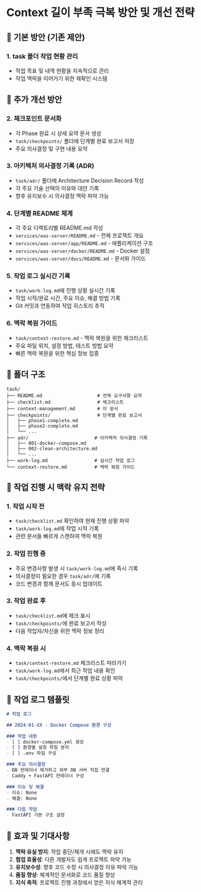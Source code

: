 # Context 길이 부족 극복 방안 및 개선 전략

## 🎯 **기본 방안 (기존 제안)**

### 1. task 폴더 작업 현황 관리
- 작업 목표 및 내역 현황을 지속적으로 관리
- 작업 맥락을 이어가기 위한 재확인 시스템

## 🚀 **추가 개선 방안**

### 2. 체크포인트 문서화
- 각 Phase 완료 시 상세 요약 문서 생성
- `task/checkpoints/` 폴더에 단계별 완료 보고서 저장
- 주요 의사결정 및 구현 내용 요약

### 3. 아키텍처 의사결정 기록 (ADR)
- `task/adr/` 폴더에 Architecture Decision Record 작성
- 각 주요 기술 선택의 이유와 대안 기록
- 향후 유지보수 시 의사결정 맥락 파악 가능

### 4. 단계별 README 체계
- 각 주요 디렉토리별 README.md 작성
- `services/was-server/README.md` - 전체 프로젝트 개요
- `services/was-server/app/README.md` - 애플리케이션 구조
- `services/was-server/docker/README.md` - Docker 설정
- `services/was-server/docs/README.md` - 문서화 가이드

### 5. 작업 로그 실시간 기록
- `task/work-log.md`에 진행 상황 실시간 기록
- 작업 시작/완료 시간, 주요 이슈, 해결 방법 기록
- Git 커밋과 연동하여 작업 히스토리 추적

### 6. 맥락 복원 가이드
- `task/context-restore.md` - 맥락 복원을 위한 체크리스트
- 주요 파일 위치, 설정 방법, 테스트 방법 요약
- 빠른 맥락 복원을 위한 핵심 정보 집중

## 📁 **폴더 구조**

```
task/
├── README.md                    # 전체 요구사항 요약
├── checklist.md                 # 체크리스트
├── context-management.md        # 이 문서
├── checkpoints/                 # 단계별 완료 보고서
│   ├── phase1-complete.md
│   ├── phase2-complete.md
│   └── ...
├── adr/                        # 아키텍처 의사결정 기록
│   ├── 001-docker-compose.md
│   ├── 002-clean-architecture.md
│   └── ...
├── work-log.md                 # 실시간 작업 로그
└── context-restore.md          # 맥락 복원 가이드
```

## 🔄 **작업 진행 시 맥락 유지 전략**

### 1. 작업 시작 전
- `task/checklist.md` 확인하여 현재 진행 상황 파악
- `task/work-log.md`에 작업 시작 기록
- 관련 문서들 빠르게 스캔하여 맥락 복원

### 2. 작업 진행 중
- 주요 변경사항 발생 시 `task/work-log.md`에 즉시 기록
- 의사결정이 필요한 경우 `task/adr/`에 기록
- 코드 변경과 함께 문서도 동시 업데이트

### 3. 작업 완료 후
- `task/checklist.md`에 체크 표시
- `task/checkpoints/`에 완료 보고서 작성
- 다음 작업자/자신을 위한 맥락 정보 정리

### 4. 맥락 복원 시
- `task/context-restore.md` 체크리스트 따라가기
- `task/work-log.md`에서 최근 작업 내용 확인
- `task/checkpoints/`에서 단계별 완료 상황 파악

## 📝 **작업 로그 템플릿**

```markdown
# 작업 로그

## 2024-01-XX - Docker Compose 환경 구성

### 작업 내용
- [ ] docker-compose.yml 생성
- [ ] 환경별 설정 파일 분리
- [ ] .env 파일 구성

### 주요 의사결정
- DB 컨테이너 제거하고 외부 DB 서버 직접 연결
- Caddy + FastAPI 컨테이너 구성

### 이슈 및 해결
- 이슈: None
- 해결: None

### 다음 작업
- FastAPI 기본 구조 설정
```

## 🎯 **효과 및 기대사항**

1. **맥락 유실 방지**: 작업 중단/재개 시에도 맥락 유지
2. **협업 효율성**: 다른 개발자도 쉽게 프로젝트 파악 가능
3. **유지보수성**: 향후 코드 수정 시 의사결정 이유 파악 가능
4. **품질 향상**: 체계적인 문서화로 코드 품질 향상
5. **지식 축적**: 프로젝트 진행 과정에서 얻은 지식 체계적 관리

